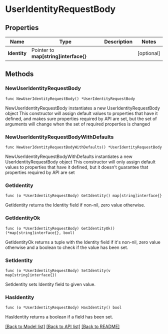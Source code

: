 # UserIdentityRequestBody

## Properties

Name | Type | Description | Notes
------------ | ------------- | ------------- | -------------
**Identity** | Pointer to **map[string]interface{}** |  | [optional] 

## Methods

### NewUserIdentityRequestBody

`func NewUserIdentityRequestBody() *UserIdentityRequestBody`

NewUserIdentityRequestBody instantiates a new UserIdentityRequestBody object
This constructor will assign default values to properties that have it defined,
and makes sure properties required by API are set, but the set of arguments
will change when the set of required properties is changed

### NewUserIdentityRequestBodyWithDefaults

`func NewUserIdentityRequestBodyWithDefaults() *UserIdentityRequestBody`

NewUserIdentityRequestBodyWithDefaults instantiates a new UserIdentityRequestBody object
This constructor will only assign default values to properties that have it defined,
but it doesn't guarantee that properties required by API are set

### GetIdentity

`func (o *UserIdentityRequestBody) GetIdentity() map[string]interface{}`

GetIdentity returns the Identity field if non-nil, zero value otherwise.

### GetIdentityOk

`func (o *UserIdentityRequestBody) GetIdentityOk() (*map[string]interface{}, bool)`

GetIdentityOk returns a tuple with the Identity field if it's non-nil, zero value otherwise
and a boolean to check if the value has been set.

### SetIdentity

`func (o *UserIdentityRequestBody) SetIdentity(v map[string]interface{})`

SetIdentity sets Identity field to given value.

### HasIdentity

`func (o *UserIdentityRequestBody) HasIdentity() bool`

HasIdentity returns a boolean if a field has been set.


[[Back to Model list]](../README.md#documentation-for-models) [[Back to API list]](../README.md#documentation-for-api-endpoints) [[Back to README]](../README.md)


